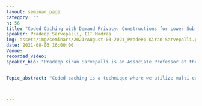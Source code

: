 ```yaml
---
layout: seminar_page
category: ""
n: 56
title: "Coded Caching with Demand Privacy: Constructions for Lower Sub packetization and Generalizations"
speaker: Pradeep Sarvepalli, IIT Madras
img: assets/img/seminars/2021/August-03-2021_Pradeep Kiran Sarvepalli.png
date: 2021-08-03 16:00:00 
Venue: 
recorded_video: 
speaker_bio: "Pradeep Kiran Sarvepalli is an Associate Professor at the Indian Institute of Technology Madras. He graduated with a PhD in Computer Science from Texas A & M University in 2008. He also holds a Master’s degree in Electrical Engineering from Texas A&M University and a B.Tech. degree in Electrical Engineering from Indian Institute of Technology Madras. He held Post-doctoral Fellowships in the University of British Columbia and Georgia Institute of Technology. He also worked as an IC Design Engineer in Texas Instruments India, Bangalore. His research interests are quantum and classical error correcting codes, quantum cryptography, quantum computation, and coding for distributed storage. "


Topic_abstract: "Coded caching is a technique where we utilize multi-casting opportunities to reduce rate in cached networks. One limitation of coded caching schemes is that they reveal the demands of all users to their peers. In this talk, we consider coded caching schemes that assure privacy for user demands. We focus on reducing sub-packetization in such schemes. For the 2-user, 2-file case, we propose a new linear demand-private scheme with the lowest possible sub packetization. This is done by presenting the scheme explicitly and proving impossibility results under lower sub packetization. We then propose new construction schemes for placement delivery arrays. This includes direct as well as lifting constructions. Coded caching schemes based on these can achieve lower sub packetization. We will also present generalizations of demand private coded caching to various settings.  A new notion of privacy with security is introduced which combines demand privacy and content security; schemes to achieve the same are proposed. Additionally, when only partial privacy is required, we show that sub packetization can be significantly reduced when there are a large number of files. This is joint work with Aravind V R and Andrew Thangaraj. "



---
```


